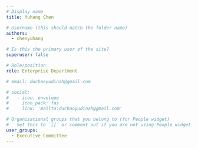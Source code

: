 ```yaml
---
# Display name
title: Yuhang Chen

# Username (this should match the folder name)
authors:
  - chenyuhang

# Is this the primary user of the site?
superuser: false

# Role/position
role: Enterprise Department

# email: duchaoyudinah@gmail.com

# social:
#   - icon: envelope
#     icon_pack: fas
#     link: 'mailto:duchaoyudinah@gmail.com'

# Organizational groups that you belong to (for People widget)
#   Set this to `[]` or comment out if you are not using People widget.
user_groups:
  - Executive Committee
---
```

